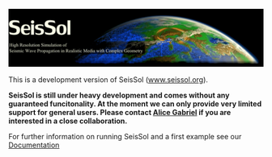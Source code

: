 ![](Documentation/LatexFigures/logo2.png)

This is a development version of SeisSol (www.seissol.org).

**SeisSol is still under heavy development and comes without any guaranteed funcitonality. At the moment we can only provide very limited support for general users. Please contact [Alice Gabriel](http://www.geophysik.uni-muenchen.de/Members/gabriel) if you are interested in a close collaboration.**

For further information on running SeisSol and a first example see our
[Documentation](https://seissol.readthedocs.io)
